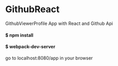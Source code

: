 # GithubReact
GithubViewerProfile App with React and Github Api

#### $ npm install

#### $ webpack-dev-server

go to localhost:8080/app in your browser
